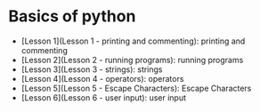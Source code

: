 # Basics of python

- [Lesson 1](Lesson 1 - printing and commenting): printing and commenting
- [Lesson 2](Lesson 2 - running programs): running programs
- [Lesson 3](Lesson 3 - strings): strings
- [Lesson 4](Lesson 4 - operators): operators
- [Lesson 5](Lesson 5 - Escape Characters): Escape Characters
- [Lesson 6](Lesson 6 - user input): user input

